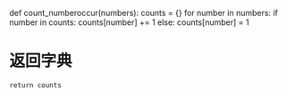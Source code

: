 
 def count_numberoccur(numbers):
    counts = {}
    for number in numbers:
        if number in counts:
            counts[number] += 1
        else:
            counts[number] = 1
# 返回字典
    return counts


